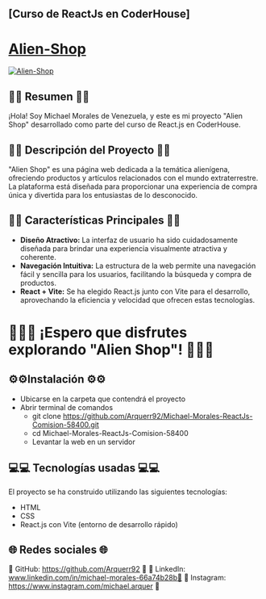 ## [Curso de ReactJs en CoderHouse]
# [Alien-Shop](https://github.com/Arquerr92/Michael-Morales-ReactJs-Comision-58400)

[![Alien-Shop](https://i.postimg.cc/sft7pBYt/alienintro.webp)](https://github.com/Arquerr92/Michael-Morales-ReactJs-Comision-58400)

## 📔📔 Resumen 📔📔
¡Hola! Soy Michael Morales de Venezuela, y este es mi proyecto "Alien Shop" desarrollado como parte del curso de React.js en CoderHouse.

## 📔📔 Descripción del Proyecto 📔📔
"Alien Shop" es una página web dedicada a la temática alienígena, ofreciendo productos y artículos relacionados con el mundo extraterrestre. La plataforma está diseñada para proporcionar una experiencia de compra única y divertida para los entusiastas de lo desconocido.

## 📔📔 Características Principales 📔📔
- **Diseño Atractivo:** La interfaz de usuario ha sido cuidadosamente diseñada para brindar una experiencia visualmente atractiva y coherente.
- **Navegación Intuitiva:** La estructura de la web permite una navegación fácil y sencilla para los usuarios, facilitando la búsqueda y compra de productos.
- **React + Vite:** Se ha elegido React.js junto con Vite para el desarrollo, aprovechando la eficiencia y velocidad que ofrecen estas tecnologías.

# 🤠😎🐧 ¡Espero que disfrutes explorando "Alien Shop"! 🤠😎🐧

##  ⚙️⚙️Instalación ⚙️⚙️
- Ubicarse en la carpeta que contendrá el proyecto
- Abrir terminal de comandos
  - git clone https://github.com/Arquerr92/Michael-Morales-ReactJs-Comision-58400.git
  - cd Michael-Morales-ReactJs-Comision-58400
  - Levantar la web en un servidor

## 💻💻 Tecnologías usadas 💻💻
El proyecto se ha construido utilizando las siguientes tecnologías:
- HTML
- CSS
- React.js con Vite (entorno de desarrollo rápido)

## 🌐 Redes sociales 🌐
🐧 GitHub: https://github.com/Arquerr92 🐧
🐧 LinkedIn: www.linkedin.com/in/michael-morales-66a74b28b🐧
🐧 Instagram: https://www.instagram.com/michael.arquer 🐧

